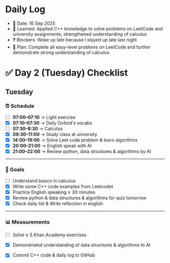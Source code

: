 # Daily Log
- 📅 Date: 16 Sep 2025
- 📖 Learned: Applied C++ knowledge to solve problems on LeetCode and university assignments; strengthened understanding of calculus
- ❓ Blockers: Woke up late because I stayed up late last night
- 🎯 Plan: Complete all easy-level problems on LeetCode and further demonstrate strong understanding of calculus

# ✅ Day 2 (Tuesday) Checklist
## Tuesday 

### ⏰ Schedule
- [ ] **07:00–07:10** → Light exercise
- [x] **07:10–07:30** → Daily Oxford's vocabs 
- [ ] **07:30–8:30** → Calculus 
- [x] **09:30–11:00** → Study class at university
- [x] **14:00–19:00** → Solve Leet code problem & learn algorithms
- [x] **20:00–21:00** → English speak with AI
- [x] **21:00–22:00** → Review python, data structures & algorithms by AI
---

### 🎯 Goals
- [ ] Understand basics in calculus  
- [x] Write some C++ code examples from Leetcodet
- [x] Practice English speaking ≥ 30 minutes 
- [x] Review python & data structures & algorithms for quiz tomorrow
- [x] Check daily list & Write reflection in english

---

### 📊 Measurements
- [ ] Solve ≥ 5 Khan Academy exercises  
- [x] Demonstrated understanding of data structures & algorithms to AI
- [x] Commit C++ code & daily log to GitHub  



